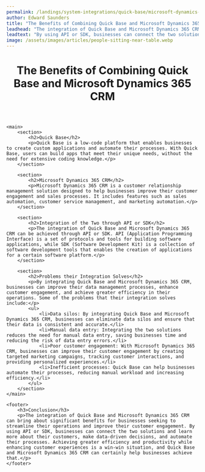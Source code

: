 ```yaml
---
permalink: /landings/system-integrations/quick-base/microsoft-dynamics-365-crm
author: Edward Saunders
title: "The Benefits of Combining Quick Base and Microsoft Dynamics 365 CRM"
leadhead: "The integration of Quick Base and Microsoft Dynamics 365 CRM can bring about significant benefits for businesses seeking to streamline their operations and improve their customer engagement"
leadtext: "By using API or SDK, businesses can connect the two solutions and learn more about their customers, make data-driven decisions, and automate their processes. Achieving greater efficiency and productivity while enhancing customer experiences is a win-win situation, and Quick Base and Microsoft Dynamics 365 CRM can certainly help businesses achieve that."
image: /assets/images/articles/people-sitting-near-table.webp
---
```

<div class="arttext">	<header>
		<h1>The Benefits of Combining Quick Base and Microsoft Dynamics 365 CRM</h1>
	</header>
	
	<main>
		<section>
			<h2>Quick Base</h2>
			<p>Quick Base is a low-code platform that enables businesses to create custom applications and automate their processes. With Quick Base, users can build apps that meet their unique needs, without the need for extensive coding knowledge.</p>
		</section>
		
		<section>
			<h2>Microsoft Dynamics 365 CRM</h2>
			<p>Microsoft Dynamics 365 CRM is a customer relationship management solution designed to help businesses improve their customer engagement and sales processes. It includes features such as sales automation, customer service management, and marketing automation.</p>
		</section>
		
		<section>
			<h2>Integration of the Two through API or SDK</h2>
			<p>The integration of Quick Base and Microsoft Dynamics 365 CRM can be achieved through API or SDK. API (Application Programming Interface) is a set of protocols and tools for building software applications, while SDK (Software Development Kit) is a collection of software development tools that enables the creation of applications for a certain software platform.</p>
		</section>
		
		<section>
			<h2>Problems their Integration Solves</h2>
			<p>By integrating Quick Base and Microsoft Dynamics 365 CRM, businesses can improve their data management processes, enhance customer engagement, and achieve greater efficiency in their operations. Some of the problems that their integration solves include:</p>
			<ul>
				<li>Data silos: By integrating Quick Base and Microsoft Dynamics 365 CRM, businesses can eliminate data silos and ensure that their data is consistent and accurate.</li>
				<li>Manual data entry: Integrating the two solutions reduces the need for manual data entry, saving businesses time and reducing the risk of data entry errors.</li>
				<li>Poor customer engagement: With Microsoft Dynamics 365 CRM, businesses can improve their customer engagement by creating targeted marketing campaigns, tracking customer interactions, and providing personalized experiences.</li>
				<li>Inefficient processes: Quick Base can help businesses automate their processes, reducing manual workload and increasing efficiency.</li>
			</ul>
		</section>
	</main>
	
	<footer>
		<h3>Conclusion</h3>
		<p>The integration of Quick Base and Microsoft Dynamics 365 CRM can bring about significant benefits for businesses seeking to streamline their operations and improve their customer engagement. By using API or SDK, businesses can connect the two solutions and learn more about their customers, make data-driven decisions, and automate their processes. Achieving greater efficiency and productivity while enhancing customer experiences is a win-win situation, and Quick Base and Microsoft Dynamics 365 CRM can certainly help businesses achieve that.</p>
	</footer>
</div>